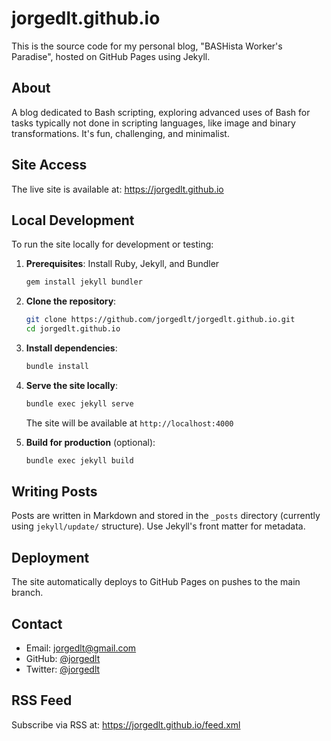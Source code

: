 # jorgedlt.github.io

This is the source code for my personal blog, "BASHista Worker's Paradise", hosted on GitHub Pages using Jekyll.

## About

A blog dedicated to Bash scripting, exploring advanced uses of Bash for tasks typically not done in scripting languages, like image and binary transformations. It's fun, challenging, and minimalist.

## Site Access

The live site is available at: https://jorgedlt.github.io

## Local Development

To run the site locally for development or testing:

1. **Prerequisites**: Install Ruby, Jekyll, and Bundler
   ```bash
   gem install jekyll bundler
   ```

2. **Clone the repository**:
   ```bash
   git clone https://github.com/jorgedlt/jorgedlt.github.io.git
   cd jorgedlt.github.io
   ```

3. **Install dependencies**:
   ```bash
   bundle install
   ```

4. **Serve the site locally**:
   ```bash
   bundle exec jekyll serve
   ```
   The site will be available at `http://localhost:4000`

5. **Build for production** (optional):
   ```bash
   bundle exec jekyll build
   ```

## Writing Posts

Posts are written in Markdown and stored in the `_posts` directory (currently using `jekyll/update/` structure). Use Jekyll's front matter for metadata.

## Deployment

The site automatically deploys to GitHub Pages on pushes to the main branch.

## Contact

- Email: jorgedlt@gmail.com
- GitHub: [@jorgedlt](https://github.com/jorgedlt)
- Twitter: [@jorgedlt](https://twitter.com/jorgedlt)

## RSS Feed

Subscribe via RSS at: https://jorgedlt.github.io/feed.xml
